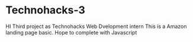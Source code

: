 # Technohacks-3

HI
Third project as Technohacks Web Dvelopment intern
This is a Amazon landing page basic.
Hope to complete with Javascript
